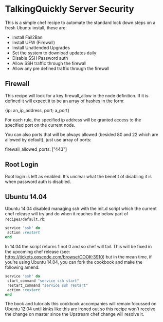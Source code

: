 # TalkingQuickly Server Security

This is a simple chef recipe to automate the standard lock down steps on a fresh Ubuntu install, these are:

- Install Fail2Ban
- Install UFW (Firewall)
- Install Unattended Upgrades
- Set the system to download updates daily
- Disable SSH Password auth
- Allow SSH traffic through the firewall
- Allow any pre defined traffic through the firewall

## Firewall

This recipe will look for a key firewall_allow in the node definition.
If it is defined it will expect it to be an array of hashes in the form:

{ip: an_ip_address, port; a_port}

For each rule, the specified ip address will be granted access to the
specified port on the current node.


You can also ports that will be always allowed (besided 80 and 22 which are allowed by default), just use array of ports:

firewall_allowed_ports: ["443"]


## Root Login

Root login is left as enabled. It's unclear what the benefit of
disabling it is when password auth is disabled.

## Ubuntu 14.04

Ubuntu 14.04 disabled managing ssh with the init.d script which the current chef release will try and do when it reaches the below part of `recipes/default.rb`:

``` ruby
service 'ssh' do                                             
 action :restart                                            
end
```

In 14.04 the script returns 1 not 0 and so chef will fail. This will be fixed in the upcoming chef release (see: <https://tickets.opscode.com/browse/COOK-3910>) but in the mean time, if you're using Ubuntu 14.04, you can fork the cookbook and make the following amend:

``` ruby
service 'ssh' do                                             
 start_command "service ssh start"                          
 restart_command "service ssh restart"                      
 action :restart                                            
end
```

The book and tutorials this cookbook accompanies will remain focussed on Ubuntu 12.04 until kinks like this are ironed out so this recipe won't receive the change on master since the Upstream chef change will resolve it.
